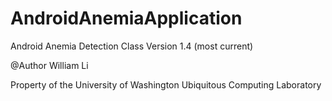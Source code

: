 # AndroidAnemiaApplication

Android Anemia Detection Class
Version 1.4 (most current)

@Author William Li 

Property of the University of Washington Ubiquitous Computing Laboratory
